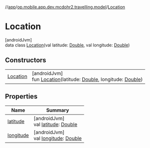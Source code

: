 //[app](../../../index.md)/[op.mobile.app.dev.mcdohr2.travelling.model](../index.md)/[Location](index.md)

# Location

[androidJvm]\
data class [Location](index.md)(val latitude: [Double](https://kotlinlang.org/api/latest/jvm/stdlib/kotlin/-double/index.html), val longitude: [Double](https://kotlinlang.org/api/latest/jvm/stdlib/kotlin/-double/index.html))

## Constructors

| | |
|---|---|
| [Location](-location.md) | [androidJvm]<br>fun [Location](-location.md)(latitude: [Double](https://kotlinlang.org/api/latest/jvm/stdlib/kotlin/-double/index.html), longitude: [Double](https://kotlinlang.org/api/latest/jvm/stdlib/kotlin/-double/index.html)) |

## Properties

| Name | Summary |
|---|---|
| [latitude](latitude.md) | [androidJvm]<br>val [latitude](latitude.md): [Double](https://kotlinlang.org/api/latest/jvm/stdlib/kotlin/-double/index.html) |
| [longitude](longitude.md) | [androidJvm]<br>val [longitude](longitude.md): [Double](https://kotlinlang.org/api/latest/jvm/stdlib/kotlin/-double/index.html) |
